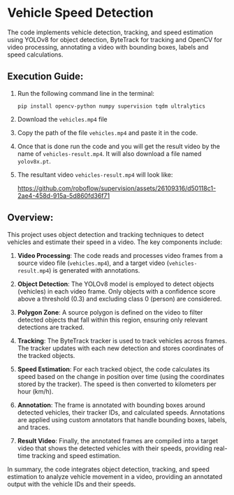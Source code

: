 # Vehicle Speed Detection

The code implements vehicle detection, tracking, and speed estimation using YOLOv8 for object detection, ByteTrack for tracking and OpenCV for video processing, annotating a video with bounding boxes, labels and speed calculations.

## Execution Guide:

1. Run the following command line in the terminal:
   ```
   pip install opencv-python numpy supervision tqdm ultralytics
   ```
  
2. Download the `vehicles.mp4` file

4. Copy the path of the file `vehicles.mp4` and paste it in the code.

5. Once that is done run the code and you will get the result video by the name of `vehicles-result.mp4`. It will also download a file named `yolov8x.pt`.

6. The resultant video `vehicles-result.mp4` will look like:

   https://github.com/roboflow/supervision/assets/26109316/d50118c1-2ae4-458d-915a-5d860fd36f71

## Overview:


This project uses object detection and tracking techniques to detect vehicles and estimate their speed in a video. The key components include:

1. **Video Processing**: The code reads and processes video frames from a source video file (`vehicles.mp4`), and a target video (`vehicles-result.mp4`) is generated with annotations.

2. **Object Detection**: The YOLOv8 model is employed to detect objects (vehicles) in each video frame. Only objects with a confidence score above a threshold (0.3) and excluding class 0 (person) are considered.

3. **Polygon Zone**: A source polygon is defined on the video to filter detected objects that fall within this region, ensuring only relevant detections are tracked.

4. **Tracking**: The ByteTrack tracker is used to track vehicles across frames. The tracker updates with each new detection and stores coordinates of the tracked objects.

5. **Speed Estimation**: For each tracked object, the code calculates its speed based on the change in position over time (using the coordinates stored by the tracker). The speed is then converted to kilometers per hour (km/h).

6. **Annotation**: The frame is annotated with bounding boxes around detected vehicles, their tracker IDs, and calculated speeds. Annotations are applied using custom annotators that handle bounding boxes, labels, and traces.

7. **Result Video**: Finally, the annotated frames are compiled into a target video that shows the detected vehicles with their speeds, providing real-time tracking and speed estimation.

In summary, the code integrates object detection, tracking, and speed estimation to analyze vehicle movement in a video, providing an annotated output with the vehicle IDs and their speeds.
